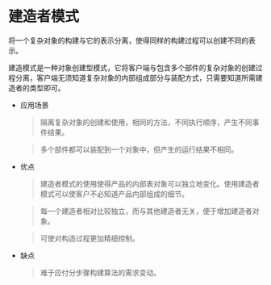 # 建造者模式
将一个复杂对象的构建与它的表示分离，使得同样的构建过程可以创建不同的表示。  

建造模式是一种对象创建型模式，它将客户端与包含多个部件的复杂对象的创建过程分离，客户端无须知道复杂对象的内部组成部分与装配方式，只需要知道所需建造者的类型即可。

* 应用场景
  > 隔离复杂对象的创建和使用，相同的方法，不同执行顺序，产生不同事件结果。  

  > 多个部件都可以装配到一个对象中，但产生的运行结果不相同。

* 优点
  > 建造者模式的使用使得产品的内部表对象可以独立地变化。使用建造者模式可以使客户不必知道产品内部组成的细节。  

  > 每一个建造者相对比较独立，而与其他建造者无关，便于增加建造者对象。  

  > 可使对构造过程更加精细控制。  

* 缺点
  > 难于应付分步骤构建算法的需求变动。
